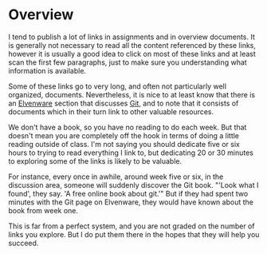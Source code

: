 # Overview

I tend to publish a lot of links in assignments and in overview documents. It is generally not necessary to read all the content referenced by these links, however  it is usually a good idea to click on most of these links and at least scan the first few paragraphs, just to make sure you understanding what information is available.

Some of these links go to very long, and often not particularly well organized, documents. Nevertheless, it is nice to at least know that there is an [Elvenware][elvenware] section that discusses [Git][elf-git], and to note that it consists of documents which in their turn link to other valuable resources.

We don't have a book, so you have no reading to do each week. But that doesn't mean you are completely off the hook in terms of doing a little reading outside of class. I'm not saying you should dedicate five or six hours to trying to read everything I link to, but dedicating 20 or 30 minutes to exploring some of the links is likely to be valuable.

For instance, every once in awhile, around week five or six, in the discussion area, someone will suddenly discover the Git book. "'Look what I found', they say. 'A free online book about git.'" But if they had spent two minutes with the Git page on Elvenware, they would have known about the book from week one.

This is far from a perfect system, and you are not graded on the number of links you explore. But I do put them there in the hopes that they will help you succeed.

[elvenware]: http://www.elvenware.com/
[elf-git]: http://www.elvenware.com/charlie/development/git/
